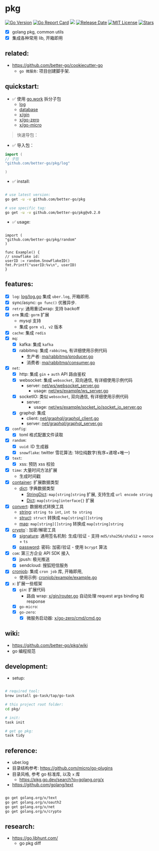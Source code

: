# pkg

[![Go Version](https://img.shields.io/github/go-mod/go-version/better-go/pkg?filename=go.mod)](https://github.com/better-go/pkg/blob/master/go.mod)
[![Go Report Card](https://goreportcard.com/badge/github.com/better-go/pkg)](https://goreportcard.com/report/github.com/better-go/pkg)
[![](https://img.shields.io/github/release/better-go/pkg.svg?label=Release)](https://github.com/better-go/pkg/releases)
[![Release Date](https://img.shields.io/github/release-date/better-go/pkg)](https://github.com/better-go/pkg/releases)
[![MIT License](https://img.shields.io/github/license/better-go/pkg)](https://github.com/better-go/pkg/blob/master/LICENSE)
[![Stars](https://img.shields.io/github/stars/better-go/pkg?style=social)](https://img.shields.io/github/stars/better-go/pkg?style=social)

- [x] golang pkg, common utils
- [x] 集成各种常用 lib, 开箱即用

## related:

- https://github.com/better-go/cookiecutter-go
    - `go 微服务`: 项目创建脚手架.

## quickstart:

- ✅ 使用 [go.work](go.work) 拆分子包
    - [log](log)
    - [database](database)
    - [x/gin](x/gin)
    - [x/go-zero](x/go-zero)
    - [x/go-micro](x/go-micro)

> 快速导包：

- ✅ 导入包：

```go
import (
// 子包
"github.com/better-go/pkg/log"

)

```

- ✅ install:

```bash

# use latest version:
go get -u -v github.com/better-go/pkg

# use specific tag:
go get -u -v github.com/better-go/pkg@v0.2.0

```

- ✅ usage:

```golang

import (
"github.com/better-go/pkg/random"
)

func Example() {
// snowflake id:
userID := random.SnowFlakeID()
fmt.Printf("userID:%v\n", userID)
}

```

## features:

- [x] `log`: [log/log.go](log/log.go) 集成 `uber.log`, 开箱即用.
- [x] sync/async: `go func()` 优雅异步.
- [x] `retry`: 通用重试wrap: 支持 backoff
- [x] `orm` 集成: `gorm` 扩展
    - mysql 支持
    - 集成 `gorm v1, v2` 版本
- [x] `cache`: 集成 `redis`
- [x] `mq`:
    - [x] kafka: 集成 `kafka`
    - [x] rabbitmq: 集成 `rabbitmq`, 有详细使用示例代码
        - 生产者: [mq/rabbitmq/producer.go](mq/rabbitmq/producer.go)
        - 消费者: [mq/rabbitmq/consumer.go](mq/rabbitmq/consumer.go)
- [x] `net`:
    - [x] http: 集成 `gin` + `auth` API 路由鉴权
    - [x] websocket: 集成 `websocket`, 双向通信, 有详细使用示例代码
        - server: [net/ws/websocket_server.go](net/ws/websocket_server.go)
            - usage: [net/ws/example/ws_server.go](net/ws/example/ws_server.go)
    - [x] socketIO: 类似 `websocket`, 双向通信, 有详细使用示例代码
        - server:
            - usage: [net/ws/example/socket_io/socket_io_server.go](net/ws/example/socket_io/socket_io_server.go)
    - [x] graphql: 集成
        - client: [net/graphql/graphql_client.go](net/graphql/graphql_client.go)
        - server: [net/graphql/graphql_server.go](net/graphql/graphql_server.go)
- [x] `config`:
    - [x] toml 格式配置文件读取
- [x] `random`:
    - [x] `uuid`: ID 生成器
    - [x] `snowflake`: twitter 雪花算法: 18位纯数字(有序+递增+唯一)
- [x] `text`:
    - [x] xss: 预防 xss 校验
- [x] `time`: 大量时间方法扩展
    - 生成时间戳
- [x] [container](container): 扩展数据类型
    - [dict](container/dict/dict.go): 字典数据类型
        - [StringDict](container/dict/string.go): `map[string]string` 扩展, 支持生成 `url encode string`
        - [Dict](): `map[string]interface{}` 扩展
- [x] [convert](convert): 数据格式转换工具
    - [string](convert/string.go): `string to int`, `int to string`
    - [struct](convert/struct.go): `struct` 转换成 `map[string][]string`
    - [map](convert/map.go): `map[string][]string` 转换成 `map[string]string`
- [x] [crypto](crypto)`: 加密/解密工具
    - [x] [signature](crypto/signature/sign.go): 通用签名机制: 生成/验证 - 支持 `md5/sha256/sha512` + `nonce` + `ts`
    - [x] [password](crypto/password.go): 密码: 加密/验证 - 使用 `bcrypt` 算法
- [x] `com`: 第三方企业 API SDK 接入
    - [x] jpush: 极光推送
    - [x] sendcloud: 搜狐短信服务
- [x] [cronjob](cronjob/cron.go): 集成 `cron job` 库, 开箱即用,
    - 使用示例: [cronjob/example/example.go](cronjob/example/example.go)
- [x] `x`: 扩展一些框架
    - [x] `gin`: 扩展代码
        - 路由 wrap: [x/gin/router.go](x/gin/router.go) 自动处理 request args binding 和 response
    - [x] `go-micro`:
    - [x] `go-zero`:
        - [x] 微服务启动器: [x/go-zero/cmd/cmd.go](x/go-zero/cmd/cmd.go)

## wiki:

- https://github.com/better-go/pkg/wiki
- go 编程规范

## development:

- setup:

```bash

# required tool:
brew install go-task/tap/go-task

# this project root folder:
cd pkg/

# init:
task init

# get go pkg:
task tidy

```

## reference:

- uber.log
- 目录结构参考: https://github.com/micro/go-plugins
- 目录风格, 参考 go 标准库, 以及 `x` 库
    - https://pkg.go.dev/search?q=golang.org/x
- https://github.com/golang/text

```bash

go get golang.org/x/text
go get golang.org/x/oauth2
go get golang.org/x/net
go get golang.org/x/crypto

```

## research:

- https://go.libhunt.com/
    - go pkg diff

